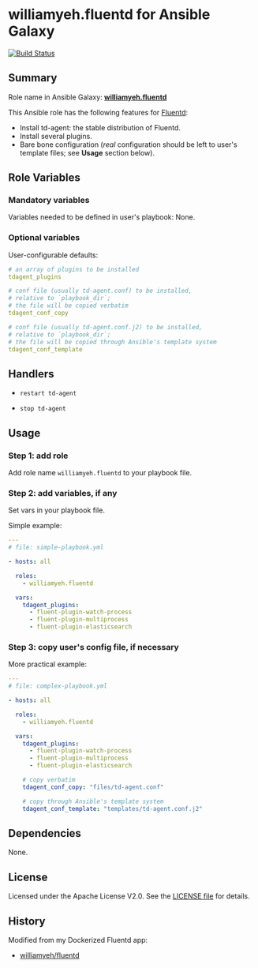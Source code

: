 
williamyeh.fluentd for Ansible Galaxy
============

[![Build Status](https://travis-ci.org/William-Yeh/ansible-fluentd.svg?branch=master)](https://travis-ci.org/William-Yeh/ansible-fluentd)


## Summary

Role name in Ansible Galaxy: **[williamyeh.fluentd](https://galaxy.ansible.com/list#/roles/2269)**

This Ansible role has the following features for [Fluentd](http://www.fluentd.org/):

 - Install td-agent: the stable distribution of Fluentd.
 - Install several plugins.
 - Bare bone configuration (*real* configuration should be left to user's template files; see **Usage** section below).



## Role Variables

### Mandatory variables

Variables needed to be defined in user's playbook: None.


### Optional variables

User-configurable defaults:

```yaml
# an array of plugins to be installed
tdagent_plugins

# conf file (usually td-agent.conf) to be installed,
# relative to `playbook_dir`;
# the file will be copied verbatim
tdagent_conf_copy

# conf file (usually td-agent.conf.j2) to be installed,
# relative to `playbook_dir`;
# the file will be copied through Ansible's template system
tdagent_conf_template
```



## Handlers

- `restart td-agent`

- `stop td-agent`




## Usage


### Step 1: add role

Add role name `williamyeh.fluentd` to your playbook file.


### Step 2: add variables, if any

Set vars in your playbook file.

Simple example:

```yaml
---
# file: simple-playbook.yml

- hosts: all

  roles:
    - williamyeh.fluentd

  vars:
    tdagent_plugins:
      - fluent-plugin-watch-process
      - fluent-plugin-multiprocess
      - fluent-plugin-elasticsearch
```


### Step 3: copy user's config file, if necessary


More practical example:

```yaml
---
# file: complex-playbook.yml

- hosts: all

  roles:
    - williamyeh.fluentd

  vars:
    tdagent_plugins:
      - fluent-plugin-watch-process
      - fluent-plugin-multiprocess
      - fluent-plugin-elasticsearch

    # copy verbatim
    tdagent_conf_copy: "files/td-agent.conf"

    # copy through Ansible's template system
    tdagent_conf_template: "templates/td-agent.conf.j2"
```


## Dependencies

None.


## License

Licensed under the Apache License V2.0. See the [LICENSE file](LICENSE) for details.


## History

Modified from my Dockerized Fluentd app:

  - [williamyeh/fluentd](https://github.com/William-Yeh/docker-fluentd)
